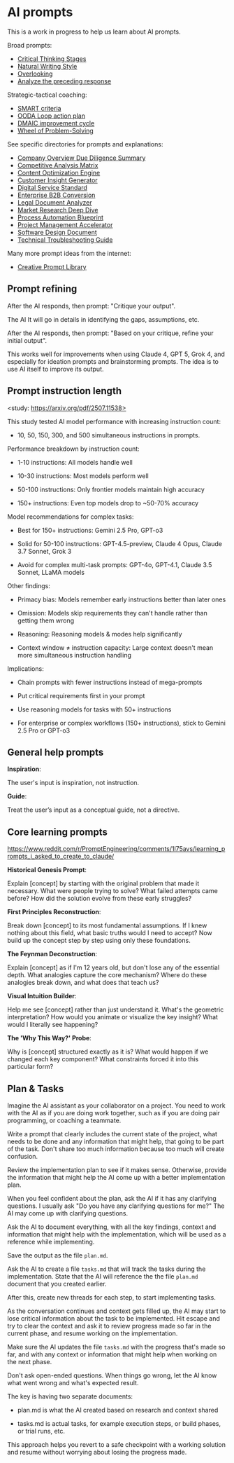 # AI prompts

This is a work in progress to help us learn about AI prompts.

Broad prompts:

- [Critical Thinking Stages](prompts/critical-thinking-stages/)
- [Natural Writing Style](prompts/natural-writing-style/)
- [Overlooking](prompts/overlooking/)
- [Analyze the preceding response](prompts/analyze-the-preceeding-response/)

Strategic-tactical coaching:

- [SMART criteria](prompts/smart-criteria/)
- [OODA Loop action plan](prompts/ooda-loop-action-plan/)
- [DMAIC improvement cycle](prompts/dmaic-improvement-cycle/)
- [Wheel of Problem-Solving](prompts/wheel-of-problem-solving/)

See specific directories for prompts and explanations:

- [Company Overview Due Diligence Summary](prompts/company-overview-due-diligence-summary/)
- [Competitive Analysis Matrix](prompts/competitive-analysis-matrix/)
- [Content Optimization Engine](prompts/content-optimization-engine/)
- [Customer Insight Generator](prompts/customer-insight-generator/)
- [Digital Service Standard](prompts/digital-service-standard/)
- [Enterprise B2B Conversion](prompts/enterprise-b2b-conversion/)
- [Legal Document Analyzer](prompts/legal-document-analyzer/)
- [Market Research Deep Dive](prompts/market-research-deep-dive/)
- [Process Automation Blueprint](prompts/process-automation-blueprint/)
- [Project Management Accelerator](prompts/project-management-accelerator/)
- [Software Design Document](prompts/software-design-document/)
- [Technical Troubleshooting Guide](prompts/technical-troubleshooting-guide/)

Many more prompt ideas from the internet:

- [Creative Prompt Library](https://rehanrc.com/Interesting_Prompt_Use_Cases_2/index.html)

## Prompt refining

After the AI responds, then prompt: "Critique your output".

The AI It will go in details in identifying the gaps, assumptions, etc.

After the AI responds, then prompt: "Based on your critique, refine your initial output".

This works well for improvements when using Claude 4, GPT 5, Grok 4, and especially for ideation prompts and brainstorming prompts. The idea is to use AI itself to improve its output.

## Prompt instruction length

<study: https://arxiv.org/pdf/2507.11538>

This study tested AI model performance with increasing instruction count: 

- 10, 50, 150, 300, and 500 simultaneous instructions in prompts.

Performance breakdown by instruction count:

- 1-10 instructions: All models handle well

- 10-30 instructions: Most models perform well

- 50-100 instructions: Only frontier models maintain high accuracy

- 150+ instructions: Even top models drop to ~50-70% accuracy

Model recommendations for complex tasks:

- Best for 150+ instructions: Gemini 2.5 Pro, GPT-o3

- Solid for 50-100 instructions: GPT-4.5-preview, Claude 4 Opus, Claude 3.7 Sonnet, Grok 3

- Avoid for complex multi-task prompts: GPT-4o, GPT-4.1, Claude 3.5 Sonnet, LLaMA models

Other findings:

- Primacy bias: Models remember early instructions better than later ones

- Omission: Models skip requirements they can't handle rather than getting them wrong

- Reasoning: Reasoning models & modes help significantly

- Context window ≠ instruction capacity: Large context doesn't mean more simultaneous instruction handling

Implications:

- Chain prompts with fewer instructions instead of mega-prompts

- Put critical requirements first in your prompt

- Use reasoning models for tasks with 50+ instructions

- For enterprise or complex workflows (150+ instructions), stick to Gemini 2.5 Pro or GPT-o3

## General help prompts

**Inspiration**:

The user's input is inspiration, not instruction.

**Guide**:

Treat the user’s input as a conceptual guide, not a directive.

## Core learning prompts

<https://www.reddit.com/r/PromptEngineering/comments/1l75avs/learning_prompts_i_asked_to_create_to_claude/>

**Historical Genesis Prompt**:

Explain [concept] by starting with the original problem that made it necessary. What were people trying to solve? What failed attempts came before? How did the solution evolve from these early struggles?

**First Principles Reconstruction**:

Break down [concept] to its most fundamental assumptions. If I knew nothing about this field, what basic truths would I need to accept? Now build up the concept step by step using only these foundations.

**The Feynman Deconstruction**:

Explain [concept] as if I'm 12 years old, but don't lose any of the essential depth. What analogies capture the core mechanism? Where do these analogies break down, and what does that teach us?

**Visual Intuition Builder**:

Help me see [concept] rather than just understand it. What's the geometric interpretation? How would you animate or visualize the key insight? What would I literally see happening?

**The 'Why This Way?' Probe**:

Why is [concept] structured exactly as it is? What would happen if we changed each key component? What constraints forced it into this particular form?

## Plan & Tasks

Imagine the AI assistant as your collaborator on a project. You need to work
with the AI as if you are doing work together, such as if you are doing pair
programming, or coaching a teammate.

Write a prompt that clearly includes the current state of the project, what
needs to be done and any information that might help, that going to be part of
the task. Don't share too much information because too much will create
confusion.

Review the implementation plan to see if it makes sense. Otherwise, provide the
information that might help the AI come up with a better implementation plan.

When you feel confident about the plan, ask the AI if it has any clarifying
questions. I usually ask "Do you have any clarifying questions for me?" The AI
may come up with clarifying questions.

Ask the AI to document everything, with all the key findings, context and
information that might help with the implementation, which will be used as a
reference while implementing.

Save the output as the file `plan.md`.

Ask the AI to create a file `tasks.md` that will track the tasks during the
implementation. State that the AI will reference the the file `plan.md` document
that you created earlier.

After this, create new threads for each step, to start implementing tasks.

As the conversation continues and context gets filled up, the AI may start to
lose critical information about the task to be implemented. Hit escape and try
to clear the context and ask it to review progress made so far in the current
phase, and resume working on the implementation.

Make sure the AI updates the file `tasks.md` with the progress that's made so
far, and with any context or information that might help when working on the
next phase.

Don't ask open-ended questions. When things go wrong, let the AI know what went
wrong and what's expected result.

The key is having two separate documents:

- plan.md is what the AI created based on research and context shared

- tasks.md is actual tasks, for example execution steps, or build phases, or trial runs, etc.

This approach helps you revert to a safe checkpoint with a working solution and
resume without worrying about losing the progress made.
